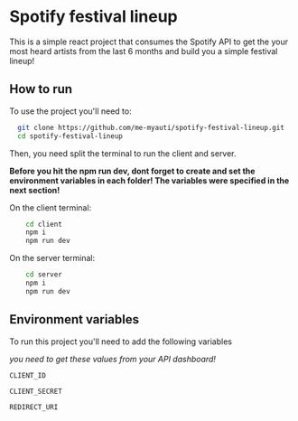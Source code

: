 # Spotify festival lineup

This is a simple react project that consumes the Spotify API to get the your most heard artists from the last 6 months and build you a simple festival lineup!




## How to run

To use the project you'll need to:

```bash
  git clone https://github.com/me-myauti/spotify-festival-lineup.git
  cd spotify-festival-lineup
```
Then, you need split the terminal to run the client and server.

**Before you hit the npm run dev, dont forget to create and set the environment variables in each folder! The variables were specified in the next section!**


On the client terminal:
```bash
    cd client
    npm i
    npm run dev
```

On the server terminal:

```bash
    cd server
    npm i
    npm run dev
```
    
## Environment variables

To run this project you'll need to add the following variables

_*you need to get these values from your API dashboard!*_

`CLIENT_ID`

`CLIENT_SECRET`

`REDIRECT_URI`

